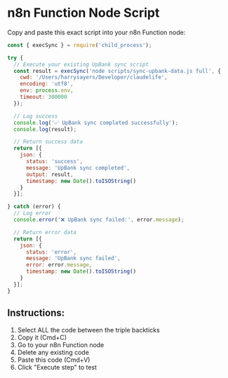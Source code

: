 # n8n Function Node Script

Copy and paste this exact script into your n8n Function node:

```javascript
const { execSync } = require('child_process');

try {
  // Execute your existing UpBank sync script
  const result = execSync('node scripts/sync-upbank-data.js full', {
    cwd: '/Users/harrysayers/Developer/claudelife',
    encoding: 'utf8',
    env: process.env,
    timeout: 300000
  });

  // Log success
  console.log('✅ UpBank sync completed successfully');
  console.log(result);

  // Return success data
  return [{
    json: {
      status: 'success',
      message: 'UpBank sync completed',
      output: result,
      timestamp: new Date().toISOString()
    }
  }];

} catch (error) {
  // Log error
  console.error('❌ UpBank sync failed:', error.message);

  // Return error data
  return [{
    json: {
      status: 'error',
      message: 'UpBank sync failed',
      error: error.message,
      timestamp: new Date().toISOString()
    }
  }];
}
```

## Instructions:
1. Select ALL the code between the triple backticks
2. Copy it (Cmd+C)
3. Go to your n8n Function node
4. Delete any existing code
5. Paste this code (Cmd+V)
6. Click "Execute step" to test

